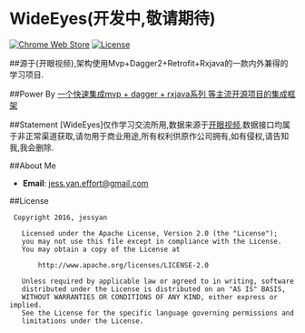 # WideEyes(开发中,敬请期待)
[![Chrome Web Store](https://img.shields.io/chrome-web-store/stars/nimelepbpejjlbmoobocpfnjhihnpked.svg)]()
[![License](http://img.shields.io/badge/License-Apache%202.0-blue.svg?style=flat-square)](http://www.apache.org/licenses/LICENSE-2.0)

##源于{开眼视频},架构使用Mvp+Dagger2+Retrofit+Rxjava的一款内外兼得的学习项目. 

##Power By 
[一个快速集成mvp + dagger + rxjava系列 等主流开源项目的集成框架](https://github.com/JessYanCoding/MVPArms)


##Statement
[WideEyes]仅作学习交流所用,数据来源于[开眼视频](http://www.wandoujia.com/eyepetizer),数据接口均属于非正常渠道获取,请勿用于商业用途,所有权利供原作公司拥有,如有侵权,请告知我,我会删除.

##About Me
* **Email**: jess.yan.effort@gmail.com

##License
```
 Copyright 2016, jessyan     

   Licensed under the Apache License, Version 2.0 (the "License");
   you may not use this file except in compliance with the License.
   You may obtain a copy of the License at 

       http://www.apache.org/licenses/LICENSE-2.0  

   Unless required by applicable law or agreed to in writing, software
   distributed under the License is distributed on an "AS IS" BASIS,
   WITHOUT WARRANTIES OR CONDITIONS OF ANY KIND, either express or implied.
   See the License for the specific language governing permissions and
   limitations under the License.
```
